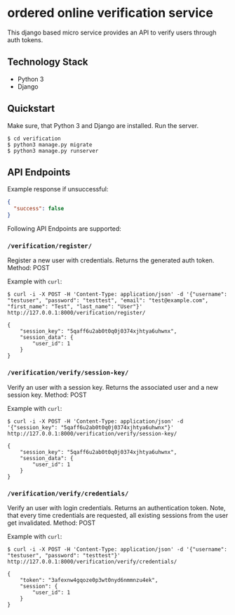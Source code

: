 # ordered online verification service

This django based micro service provides an API to verify users through auth tokens.

## Technology Stack

- Python 3
- Django

## Quickstart

Make sure, that Python 3 and Django are installed. Run the server.
```
$ cd verification
$ python3 manage.py migrate
$ python3 manage.py runserver
```

## API Endpoints

Example response if unsuccessful:
```json
{
  "success": false
}
```

Following API Endpoints are supported:

### `/verification/register/`
Register a new user with credentials. Returns the generated auth token.
Method: POST

Example with `curl`:
```
$ curl -i -X POST -H 'Content-Type: application/json' -d '{"username": "testuser", "password": "testtest", "email": "test@example.com", "first_name": "Test", "last_name": "User"}' http://127.0.0.1:8000/verification/register/

{
    "session_key": "5qaff6u2ab0t0q0j0374xjhtya6uhwnx",
    "session_data": {
        "user_id": 1
    }
}
```

### `/verification/verify/session-key/`
Verify an user with a session key. Returns the associated user and a new session key.
Method: POST

Example with `curl`:
```
$ curl -i -X POST -H 'Content-Type: application/json' -d '{"session_key": "5qaff6u2ab0t0q0j0374xjhtya6uhwnx"}' http://127.0.0.1:8000/verification/verify/session-key/

{
    "session_key": "5qaff6u2ab0t0q0j0374xjhtya6uhwnx",
    "session_data": {
        "user_id": 1
    }
}
```

### `/verification/verify/credentials/`
Verify an user with login credentials. Returns an authentication token.
Note, that every time credentials are requested, all existing sessions from the user get invalidated.
Method: POST


Example with `curl`:
```
$ curl -i -X POST -H 'Content-Type: application/json' -d '{"username": "testuser", "password": "testtest"}' http://127.0.0.1:8000/verification/verify/credentials/

{
    "token": "3afexnw4gqoze0p3wt0nyd6nmmnzu4ek",
    "session": {
        "user_id": 1
    }
}
```

